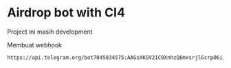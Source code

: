# Airdrop bot with CI4

Project ini masih development

Membuat webhook
```bash
https://api.telegram.org/bot7045834575:AAGsXKGV21C0XnhzQ6mxsrjlGcrpO6i_Evw/setWebhook?url=https://faithful-terrier-logically.ngrok-free.app/trims
```
